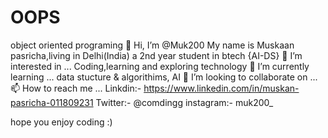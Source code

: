 # OOPS
object oriented programing
👋 Hi, I’m @Muk200
My name is Muskaan pasricha,living in Delhi(India) a 2nd year student in btech {AI-DS}
👀 I’m interested in ... Coding,learning and exploring technology
🌱 I’m currently learning ... data stucture & algorithims, AI
💞️ I’m looking to collaborate on ...
📫 How to reach me ...
Linkdin:- https://www.linkedin.com/in/muskan-pasricha-011809231
Twitter:- @comdingg
instagram:- muk200_

hope you enjoy coding :)
